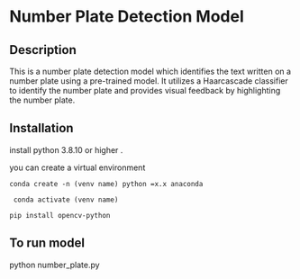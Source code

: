 # Number Plate Detection Model 

## Description

This is a number plate detection model which identifies the text written on a number plate using a pre-trained model. It utilizes a Haarcascade classifier to identify the number plate and provides visual feedback by highlighting the number plate.

## Installation

install python 3.8.10 or higher . 

you can create a virtual environment

``conda create -n (venv name) python =x.x anaconda``

`` conda activate (venv name)``

``pip install opencv-python``

 ## To run model
  
python number_plate.py

